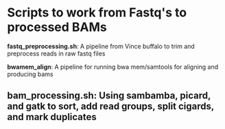 # Scripts to work from Fastq's to processed BAMs

**fastq_preprocessing.sh**: A pipeline from Vince buffalo to trim and preprocess reads in raw fastq files

**bwamem_align**: A pipeline for running bwa mem/samtools for aligning and producing bams

**bam_processing.sh**: Using sambamba, picard, and gatk to sort, add read groups, split cigards, and mark duplicates
- 
